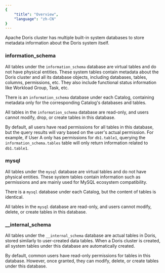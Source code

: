 ```yaml
---
{
    "title": "Overview",
    "language": "zh-CN"
}
---
```


Apache Doris cluster has multiple built-in system databases to store metadata information about the Doris system itself.

### information_schema

All tables under the `information_schema` database are virtual tables and do not have physical entities. These system tables contain metadata about the Doris cluster and all its database objects, including databases, tables, columns, permissions, etc. They also include functional status information like Workload Group, Task, etc.

There is an `information_schema` database under each Catalog, containing metadata only for the corresponding Catalog's databases and tables.

All tables in the `information_schema` database are read-only, and users cannot modify, drop, or create tables in this database.

By default, all users have read permissions for all tables in this database, but the query results will vary based on the user's actual permission. For example, if User A only has permissions for `db1.table1`, querying the `information_schema.tables` table will only return information related to `db1.table1`.

### mysql

All tables under the `mysql` database are virtual tables and do not have physical entities. These system tables contain information such as permissions and are mainly used for MySQL ecosystem compatibility.

There is a `mysql` database under each Catalog, but the content of tables is identical.

All tables in the `mysql` database are read-only, and users cannot modify, delete, or create tables in this database.

### __internal_schema

All tables under the `__internal_schema` database are actual tables in Doris, stored similarly to user-created data tables. When a Doris cluster is created, all system tables under this database are automatically created.

By default, common users have read-only permissions for tables in this database. However, once granted, they can modify, delete, or create tables under this database.
